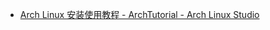 - [Arch Linux 安装使用教程 - ArchTutorial - Arch Linux Studio](https://archlinuxstudio.github.io/ArchLinuxTutorial/#/)
